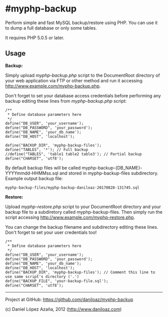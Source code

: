 #myphp-backup
============

Perform simple and fast MySQL backup/restore using PHP. You can use it to dump a full database or only some tables.

It requires PHP 5.0.5 or later.

Usage
-----

**Backup:**

Simply upload *myphp-backup.php* script to the DocumentRoot directory of your web application via FTP or other method and run it accessing http://www.example.com/myphp-backup.php.

Don't forget to set your database access credentials before performing any backup editing these lines from *myphp-backup.php* script:

	/**
	 * Define database parameters here
	 */
	define("DB_USER", 'your_username');
	define("DB_PASSWORD", 'your_password');
	define("DB_NAME", 'your_db_name');
	define("DB_HOST", 'localhost');

	define("BACKUP_DIR", 'myphp-backup-files');
	define("TABLES", '*'); // Full backup
	//define("TABLES", 'table1 table2 table3'); // Partial backup
	define("CHARSET", 'utf8');

By default backup files will be called myphp-backup-{DB_NAME}-YYYYmmdd-HHMMss.sql and stored in myphp-backup-files subdirectory. Example output backup file:

	myphp-backup-files/myphp-backup-daniloaz-20170828-131745.sql

**Restore:**

Upload *myphp-restore.php* script to your DocumentRoot directory and your backup file to a subdiretory called myphp-backup-files. Then simply run the script accessing http://www.example.com/myphp-restore.php.

You can change the backup filename and subdirectory editing these lines. Don't forget to set your user credentials too!

	/**
	 * Define database parameters here
	 */
	define("DB_USER", 'your_username');
	define("DB_PASSWORD", 'your_password');
	define("DB_NAME", 'your_db_name');
	define("DB_HOST", 'localhost');
	define("BACKUP_DIR", 'myphp-backup-files'); // Comment this line to use same script's directory ('.')
	define("BACKUP_FILE", 'your-backup-file.sql');
	define("CHARSET", 'utf8');

-----
Project at GitHub: https://github.com/daniloaz/myphp-backup

(c) Daniel López Azaña, 2012 (http://www.daniloaz.com)